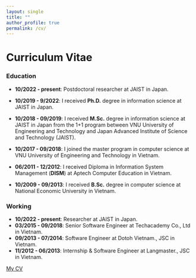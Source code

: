 ```yaml
---
layout: single
title: ""
author_profile: true
permalink: /cv/
---
```

# Curriculum Vitae
### Education
- **10/2022 - present**: Postdoctoral researcher at JAIST in Japan.
- **10/2019 - 9/2022**: I received **Ph.D.** degree in information science at JAIST in Japan.
- **10/2018 - 09/2019**: I received **M.Sc.** degree in information science at JAIST in Japan from the 1+1 program between VNU University of Engineering and Technology and Japan Advanced Institute of Science and Technology (JAIST).

- **10/2017 - 09/2018**: I joined the master program in computer science at VNU University of Engineering and Technology in Vietnam.
- **06/2011 - 12/2012**: I received Diploma in Information System Management (**DISM**) at Aptech Computer Education in Vietnam.
- **10/2009 - 09/2013**: I received **B.Sc.** degree in computer science at National Economic University in Vietnam.

### Working
- **10/2022 - present**: Researcher at JAIST in Japan.
- **03/2015 - 09/2018**: Senior Software Engineer at Techacademy Co., Ltd in Vietnam.
- **09/2013 - 07/2014**: Software Engineer at Dotoh Vietnam., JSC in Vietnam.
- **11/2012 - 06/2013**: Internship & Software Engineer at Langmaster., JSC in Vietnam.

[My CV](/assets/files/cv/canhminhdo.pdf)